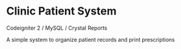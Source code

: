 # Clinic Patient System
Codeigniter 2 / MySQL / Crystal Reports

A simple system to organize patient records and print prescriptions
